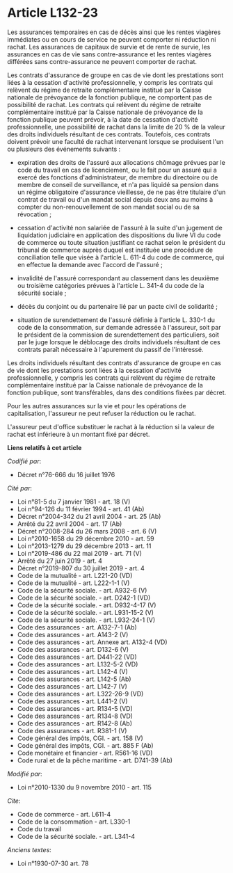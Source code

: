 # Article L132-23

Les assurances temporaires en cas de décès ainsi que les rentes viagères immédiates ou en cours de service ne peuvent
comporter ni réduction ni rachat. Les assurances de capitaux de survie et de rente de survie, les assurances en cas de vie
sans contre-assurance et les rentes viagères différées sans contre-assurance ne peuvent comporter de rachat.

Les contrats d'assurance de groupe en cas de vie dont les prestations sont liées à la cessation d'activité professionnelle, y
compris les contrats qui relèvent du régime de retraite complémentaire institué par la Caisse nationale de prévoyance de la
fonction publique, ne comportent pas de possibilité de rachat. Les contrats qui relèvent du régime de retraite complémentaire
institué par la Caisse nationale de prévoyance de la fonction publique peuvent prévoir, à la date de cessation d'activité
professionnelle, une possibilité de rachat dans la limite de 20 % de la valeur des droits individuels résultant de ces
contrats. Toutefois, ces contrats doivent prévoir une faculté de rachat intervenant lorsque se produisent l'un ou plusieurs
des événements suivants :

- expiration des droits de l'assuré aux allocations chômage prévues par le code du travail en cas de licenciement, ou le fait
pour un assuré qui a exercé des fonctions d'administrateur, de membre du directoire ou de membre de conseil de surveillance,
et n'a pas liquidé sa pension dans un régime obligatoire d'assurance vieillesse, de ne pas être titulaire d'un contrat de
travail ou d'un mandat social depuis deux ans au moins à compter du non-renouvellement de son mandat social ou de sa
révocation ;

- cessation d'activité non salariée de l'assuré à la suite d'un jugement de liquidation judiciaire en application des
dispositions du livre VI du code de commerce ou toute situation justifiant ce rachat selon le président du tribunal de
commerce auprès duquel est instituée une procédure de conciliation telle que visée à l'article L. 611-4 du code de commerce,
qui en effectue la demande avec l'accord de l'assuré ;

- invalidité de l'assuré correspondant au classement dans les deuxième ou troisième catégories prévues à l'article L. 341-4
du code de la sécurité sociale ;

- décès du conjoint ou du partenaire lié par un pacte civil de solidarité ; 

- situation de surendettement de l'assuré définie à l'article L. 330-1 du code de la consommation, sur demande adressée à
l'assureur, soit par le président de la commission de surendettement des particuliers, soit par le juge lorsque le déblocage
des droits individuels résultant de ces contrats paraît nécessaire à l'apurement du passif de l'intéressé.

Les droits individuels résultant des contrats d'assurance de groupe en cas de vie dont les prestations sont liées à la
cessation d'activité professionnelle, y compris les contrats qui relèvent du régime de retraite complémentaire institué par
la Caisse nationale de prévoyance de la fonction publique, sont transférables, dans des conditions fixées par décret.

Pour les autres assurances sur la vie et pour les opérations de capitalisation, l'assureur ne peut refuser la réduction ou le
rachat. 

L'assureur peut d'office substituer le rachat à la réduction si la valeur de rachat est inférieure à un montant fixé par
décret.

**Liens relatifs à cet article**

_Codifié par_:

  - Décret n°76-666 du 16 juillet 1976

_Cité par_:

  - Loi n°81-5 du 7 janvier 1981 - art. 18 (V)
  - Loi n°94-126 du 11 février 1994 - art. 41 (Ab)
  - Décret n°2004-342 du 21 avril 2004 - art. 25 (Ab)
  - Arrêté du 22 avril 2004 - art. 17 (Ab)
  - Décret n°2008-284 du 26 mars 2008 - art. 6 (V)
  - Loi n°2010-1658 du 29 décembre 2010 - art. 59
  - Loi n°2013-1279 du 29 décembre 2013 - art. 11
  - Loi n°2019-486 du 22 mai 2019 - art. 71 (V)
  - Arrêté du 27 juin 2019 - art. 4
  - Décret n°2019-807 du 30 juillet 2019 - art. 4
  - Code de la mutualité - art. L221-20 (VD)
  - Code de la mutualité - art. L222-1-1 (V)
  - Code de la sécurité sociale. - art. A932-6 (V)
  - Code de la sécurité sociale. - art. D242-1 (VD)
  - Code de la sécurité sociale. - art. D932-4-17 (V)
  - Code de la sécurité sociale. - art. L931-15-2 (V)
  - Code de la sécurité sociale. - art. L932-24-1 (V)
  - Code des assurances - art. A132-7-1 (Ab)
  - Code des assurances - art. A143-2 (V)
  - Code des assurances - art. Annexe art. A132-4 (VD)
  - Code des assurances - art. D132-6 (V)
  - Code des assurances - art. D441-22 (VD)
  - Code des assurances - art. L132-5-2 (VD)
  - Code des assurances - art. L142-4 (V)
  - Code des assurances - art. L142-5 (Ab)
  - Code des assurances - art. L142-7 (V)
  - Code des assurances - art. L322-26-9 (VD)
  - Code des assurances - art. L441-2 (V)
  - Code des assurances - art. R134-5 (VD)
  - Code des assurances - art. R134-8 (VD)
  - Code des assurances - art. R142-8 (Ab)
  - Code des assurances - art. R381-1 (V)
  - Code général des impôts, CGI. - art. 158 (V)
  - Code général des impôts, CGI. - art. 885 F (Ab)
  - Code monétaire et financier - art. R561-16 (VD)
  - Code rural et de la pêche maritime - art. D741-39 (Ab)

_Modifié par_:

  - Loi n°2010-1330 du 9 novembre 2010 - art. 115

_Cite_:

  - Code de commerce - art. L611-4
  - Code de la consommation - art. L330-1
  - Code du travail
  - Code de la sécurité sociale. - art. L341-4

_Anciens textes_:

  - Loi n°1930-07-30 art. 78
